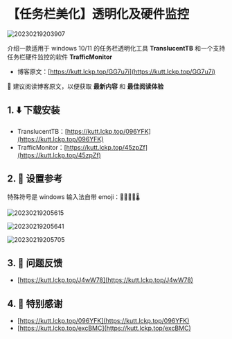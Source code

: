 # 【任务栏美化】透明化及硬件监控

![20230219203907](https://image.lckp.top/LuckyPuppy514/image/raw/main/screenshot/2023/2023-02-19/20230219203907.webp)

介绍一款适用于 windows 10/11 的任务栏透明化工具 **TranslucentTB** 和一个支持任务栏硬件监控的软件 **TrafficMonitor**<!--more-->

- 博客原文：[https://kutt.lckp.top/GG7u7i](https://kutt.lckp.top/GG7u7i)

🌟 建议阅读博客原文，以便获取 **最新内容** 和 **最佳阅读体验**

## 1. ⬇️ 下载安装

- TranslucentTB：[https://kutt.lckp.top/096YFK](https://kutt.lckp.top/096YFK)
- TrafficMonitor：[https://kutt.lckp.top/45zpZf](https://kutt.lckp.top/45zpZf)

## 2. 🧭 设置参考

特殊符号是 windows 输入法自带 emoji：🔼🔽🌓🌛🌡️

![20230219205615](https://image.lckp.top/LuckyPuppy514/image/raw/main/screenshot/2023/2023-02-19/20230219205615.webp)

![20230219205641](https://image.lckp.top/LuckyPuppy514/image/raw/main/screenshot/2023/2023-02-19/20230219205641.webp)

![20230219205705](https://image.lckp.top/LuckyPuppy514/image/raw/main/screenshot/2023/2023-02-19/20230219205705.webp)

## 3. 🤔 问题反馈

- [https://kutt.lckp.top/J4wW78](https://kutt.lckp.top/J4wW78)

## 4. 👏 特别感谢

- [https://kutt.lckp.top/096YFK](https://kutt.lckp.top/096YFK)
- [https://kutt.lckp.top/excBMC](https://kutt.lckp.top/excBMC)
